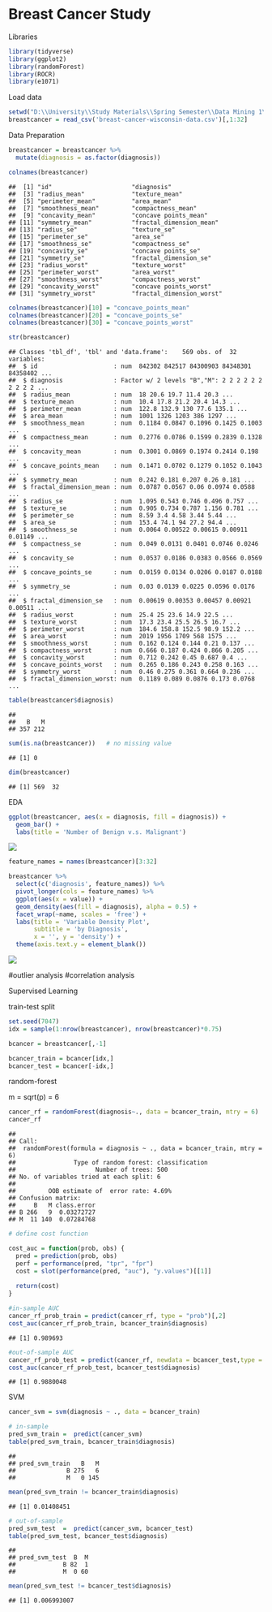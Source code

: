 Breast Cancer Study
================

Libraries

``` r
library(tidyverse)
library(ggplot2)
library(randomForest)
library(ROCR)
library(e1071)
```

Load data

``` r
setwd("D:\\University\\Study Materials\\Spring Semester\\Data Mining 1\\Final Project")
breastcancer = read_csv('breast-cancer-wisconsin-data.csv')[,1:32]
```

Data Preparation

``` r
breastcancer = breastcancer %>%
  mutate(diagnosis = as.factor(diagnosis))

colnames(breastcancer)
```

    ##  [1] "id"                      "diagnosis"              
    ##  [3] "radius_mean"             "texture_mean"           
    ##  [5] "perimeter_mean"          "area_mean"              
    ##  [7] "smoothness_mean"         "compactness_mean"       
    ##  [9] "concavity_mean"          "concave points_mean"    
    ## [11] "symmetry_mean"           "fractal_dimension_mean" 
    ## [13] "radius_se"               "texture_se"             
    ## [15] "perimeter_se"            "area_se"                
    ## [17] "smoothness_se"           "compactness_se"         
    ## [19] "concavity_se"            "concave points_se"      
    ## [21] "symmetry_se"             "fractal_dimension_se"   
    ## [23] "radius_worst"            "texture_worst"          
    ## [25] "perimeter_worst"         "area_worst"             
    ## [27] "smoothness_worst"        "compactness_worst"      
    ## [29] "concavity_worst"         "concave points_worst"   
    ## [31] "symmetry_worst"          "fractal_dimension_worst"

``` r
colnames(breastcancer)[10] = "concave_points_mean" 
colnames(breastcancer)[20] = "concave_points_se" 
colnames(breastcancer)[30] = "concave_points_worst" 

str(breastcancer)
```

    ## Classes 'tbl_df', 'tbl' and 'data.frame':    569 obs. of  32 variables:
    ##  $ id                     : num  842302 842517 84300903 84348301 84358402 ...
    ##  $ diagnosis              : Factor w/ 2 levels "B","M": 2 2 2 2 2 2 2 2 2 2 ...
    ##  $ radius_mean            : num  18 20.6 19.7 11.4 20.3 ...
    ##  $ texture_mean           : num  10.4 17.8 21.2 20.4 14.3 ...
    ##  $ perimeter_mean         : num  122.8 132.9 130 77.6 135.1 ...
    ##  $ area_mean              : num  1001 1326 1203 386 1297 ...
    ##  $ smoothness_mean        : num  0.1184 0.0847 0.1096 0.1425 0.1003 ...
    ##  $ compactness_mean       : num  0.2776 0.0786 0.1599 0.2839 0.1328 ...
    ##  $ concavity_mean         : num  0.3001 0.0869 0.1974 0.2414 0.198 ...
    ##  $ concave_points_mean    : num  0.1471 0.0702 0.1279 0.1052 0.1043 ...
    ##  $ symmetry_mean          : num  0.242 0.181 0.207 0.26 0.181 ...
    ##  $ fractal_dimension_mean : num  0.0787 0.0567 0.06 0.0974 0.0588 ...
    ##  $ radius_se              : num  1.095 0.543 0.746 0.496 0.757 ...
    ##  $ texture_se             : num  0.905 0.734 0.787 1.156 0.781 ...
    ##  $ perimeter_se           : num  8.59 3.4 4.58 3.44 5.44 ...
    ##  $ area_se                : num  153.4 74.1 94 27.2 94.4 ...
    ##  $ smoothness_se          : num  0.0064 0.00522 0.00615 0.00911 0.01149 ...
    ##  $ compactness_se         : num  0.049 0.0131 0.0401 0.0746 0.0246 ...
    ##  $ concavity_se           : num  0.0537 0.0186 0.0383 0.0566 0.0569 ...
    ##  $ concave_points_se      : num  0.0159 0.0134 0.0206 0.0187 0.0188 ...
    ##  $ symmetry_se            : num  0.03 0.0139 0.0225 0.0596 0.0176 ...
    ##  $ fractal_dimension_se   : num  0.00619 0.00353 0.00457 0.00921 0.00511 ...
    ##  $ radius_worst           : num  25.4 25 23.6 14.9 22.5 ...
    ##  $ texture_worst          : num  17.3 23.4 25.5 26.5 16.7 ...
    ##  $ perimeter_worst        : num  184.6 158.8 152.5 98.9 152.2 ...
    ##  $ area_worst             : num  2019 1956 1709 568 1575 ...
    ##  $ smoothness_worst       : num  0.162 0.124 0.144 0.21 0.137 ...
    ##  $ compactness_worst      : num  0.666 0.187 0.424 0.866 0.205 ...
    ##  $ concavity_worst        : num  0.712 0.242 0.45 0.687 0.4 ...
    ##  $ concave_points_worst   : num  0.265 0.186 0.243 0.258 0.163 ...
    ##  $ symmetry_worst         : num  0.46 0.275 0.361 0.664 0.236 ...
    ##  $ fractal_dimension_worst: num  0.1189 0.089 0.0876 0.173 0.0768 ...

``` r
table(breastcancer$diagnosis)
```

    ## 
    ##   B   M 
    ## 357 212

``` r
sum(is.na(breastcancer))   # no missing value
```

    ## [1] 0

``` r
dim(breastcancer)
```

    ## [1] 569  32

EDA

``` r
ggplot(breastcancer, aes(x = diagnosis, fill = diagnosis)) +
  geom_bar() +
  labs(title = 'Number of Benign v.s. Malignant')
```

![](README_figs/README-unnamed-chunk-5-1.png)<!-- -->

``` r
feature_names = names(breastcancer)[3:32]

breastcancer %>%
  select(c('diagnosis', feature_names)) %>%
  pivot_longer(cols = feature_names) %>%
  ggplot(aes(x = value)) +
  geom_density(aes(fill = diagnosis), alpha = 0.5) +
  facet_wrap(~name, scales = 'free') +
  labs(title = 'Variable Density Plot',
       subtitle = 'by Diagnosis',
       x = '', y = 'density') +
  theme(axis.text.y = element_blank())
```

![](README_figs/README-unnamed-chunk-5-2.png)<!-- -->

\#outlier analysis \#correlation analysis

Supervised Learning

train-test split

``` r
set.seed(7047)
idx = sample(1:nrow(breastcancer), nrow(breastcancer)*0.75)

bcancer = breastcancer[,-1]

bcancer_train = bcancer[idx,]
bcancer_test = bcancer[-idx,]
```

random-forest

m = sqrt(p) = 6

``` r
cancer_rf = randomForest(diagnosis~., data = bcancer_train, mtry = 6)
cancer_rf
```

    ## 
    ## Call:
    ##  randomForest(formula = diagnosis ~ ., data = bcancer_train, mtry = 6) 
    ##                Type of random forest: classification
    ##                      Number of trees: 500
    ## No. of variables tried at each split: 6
    ## 
    ##         OOB estimate of  error rate: 4.69%
    ## Confusion matrix:
    ##     B   M class.error
    ## B 266   9  0.03272727
    ## M  11 140  0.07284768

``` r
# define cost function

cost_auc = function(prob, obs) {
  pred = prediction(prob, obs)
  perf = performance(pred, "tpr", "fpr")
  cost = slot(performance(pred, "auc"), "y.values")[[1]]
  
  return(cost)
}

#in-sample AUC
cancer_rf_prob_train = predict(cancer_rf, type = "prob")[,2]
cost_auc(cancer_rf_prob_train, bcancer_train$diagnosis)
```

    ## [1] 0.989693

``` r
#out-of-sample AUC
cancer_rf_prob_test = predict(cancer_rf, newdata = bcancer_test,type = "prob")[,2]
cost_auc(cancer_rf_prob_test, bcancer_test$diagnosis)
```

    ## [1] 0.9880048

SVM

``` r
cancer_svm = svm(diagnosis ~ ., data = bcancer_train)

# in-sample
pred_svm_train =  predict(cancer_svm)
table(pred_svm_train, bcancer_train$diagnosis)
```

    ##               
    ## pred_svm_train   B   M
    ##              B 275   6
    ##              M   0 145

``` r
mean(pred_svm_train != bcancer_train$diagnosis)
```

    ## [1] 0.01408451

``` r
# out-of-sample 
pred_svm_test  =  predict(cancer_svm, bcancer_test)
table(pred_svm_test, bcancer_test$diagnosis)
```

    ##              
    ## pred_svm_test  B  M
    ##             B 82  1
    ##             M  0 60

``` r
mean(pred_svm_test != bcancer_test$diagnosis)
```

    ## [1] 0.006993007

